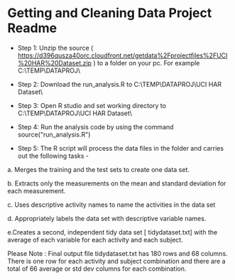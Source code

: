 # Getting and Cleaning Data Project Readme

* Step 1: Unzip the source ( https://d396qusza40orc.cloudfront.net/getdata%2Fprojectfiles%2FUCI%20HAR%20Dataset.zip ) to a folder on your pc. For example C:\TEMP\DATAPROJ\

* Step 2: Download the run_analysis.R to C:\TEMP\DATAPROJ\UCI HAR Dataset\

* Step 3: Open R studio and set working directory to 
C:\TEMP\DATAPROJ\UCI HAR Dataset\

* Step 4: Run the analysis code by using the command
source("run_analysis.R")

* Step 5: The R script will process the data files in the folder and carries out the following tasks - 

a. Merges the training and the test sets to create one data set.

b. Extracts only the measurements on the mean and standard deviation for each measurement.

c. Uses descriptive activity names to name the activities in the data set

d. Appropriately labels the data set with descriptive variable names.

e.Creates a second, independent tidy data set [ tidydataset.txt] with the average of each variable for each activity and each subject.

Please Note : Final output file tidydataset.txt has 180 rows and 68 columns. There is one row for each activity and subject combination and there are a total of 66 average or std dev columns for each combination.
